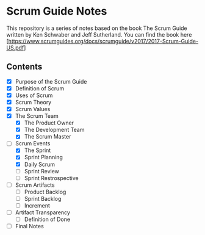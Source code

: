 # Scrum Guide Notes

This repository is a series of notes based on the book The Scrum Guide written by Ken Schwaber and Jeff Sutherland.
You can find the book here [https://www.scrumguides.org/docs/scrumguide/v2017/2017-Scrum-Guide-US.pdf]

## Contents
- [x] Purpose of the Scrum Guide
- [x] Definition of Scrum
- [x] Uses of Scrum
- [x] Scrum Theory
- [x] Scrum Values
- [x] The Scrum Team
  - [x] The Product Owner
  - [x] The Development Team
  - [x] The Scrum Master
- [ ] Scrum Events
  - [X] The Sprint
  - [X] Sprint Planning
  - [X] Daily Scrum
  - [ ] Sprint Review
  - [ ] Sprint Restrospective
- [ ] Scrum Artifacts
  - [ ] Product Backlog
  - [ ] Sprint Backlog
  - [ ] Increment
- [ ] Artifact Transparency
  - [ ] Definition of Done
- [ ] Final Notes
